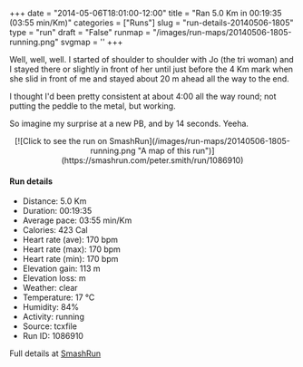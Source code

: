 +++
date = "2014-05-06T18:01:00-12:00"
title = "Ran 5.0 Km in 00:19:35 (03:55 min/Km)"
categories = ["Runs"]
slug = "run-details-20140506-1805"
type = "run"
draft = "False"
runmap = "/images/run-maps/20140506-1805-running.png"
svgmap = '<polyline points="94 78, 89 77, 78 84, 72 95, 64 94, 51 100, 39 94, 40 89, 41 82, 5 69, 20 34, 56 0, 67 0, 69 4, 42 29, 31 39, 30 40, 69 2, 56 1, 20 34, 4 70, 41 82, 39 93, 42 96, 54 99, 72 96, 79 81, 94 79, 96 75">'
+++

Well, well, well. I started of shoulder to shoulder with Jo (the tri woman) and I stayed there or slightly in front of her until just before the 4 Km mark when she slid in front of me and stayed about 20 m ahead all the way to the end. 

I thought I'd been pretty consistent at about 4:00 all the way round; not putting the peddle to the metal, but working. 

So imagine my surprise at a new PB, and by 14 seconds. Yeeha. 





<!--more-->

<center>
[![Click to see the run on SmashRun](/images/run-maps/20140506-1805-running.png "A map of this run")](https://smashrun.com/peter.smith/run/1086910)
</center>

#### Run details

* Distance: 5.0 Km
* Duration: 00:19:35
* Average pace: 03:55 min/Km
* Calories: 423 Cal
* Heart rate (ave): 170 bpm
* Heart rate (max): 170 bpm
* Heart rate (min): 170 bpm
* Elevation gain: 113 m
* Elevation loss:  m
* Weather: clear
* Temperature: 17 &deg;C
* Humidity: 84%
* Activity: running
* Source: tcxfile
* Run ID: 1086910

Full details at [SmashRun](https://smashrun.com/peter.smith/run/1086910)